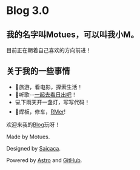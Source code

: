 # Blog 3.0

## 我的名字叫Motues，可以叫我小M。

目前正在朝着自己喜欢的方向前进！

## 关于我的一些事情

- 🌈旅游，看电影，探索生活！
- 🌸听歌--[一起去看日出吧](https://music.163.com/#/mv?id=14719419)！
- 💻下雨天开一盏灯，写写代码！
- 🤖焊板，修车，[RMer](https://www.robomaster.com/)!

欢迎来我的[Blog](https://motues.top/)玩呀！

Made by Motues.

Designed by [Saicaca](https://github.com/saicaca).

Powered by [Astro](https://astro.bulid/) and [GitHub](https://pages.github.com/).
